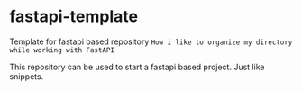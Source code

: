 # fastapi-template

Template for fastapi based repository
`How i like to organize my directory while working with FastAPI`

This repository can be used to start a fastapi based project.
Just like snippets.
